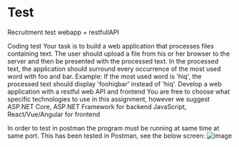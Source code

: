 # Test
Recruitment test webapp + restfullAPI

Coding test
Your task is to build a web application that processes files containing text.
The user should upload a file from his or her browser to the server and then be presented with the processed text.
In the processed text, the application should surround every occurrence of the most used word with foo and bar.
Example: If the most used word is 'hiq', the processed text should display 'foohiqbar' instead of 'hiq'.
Develop a web application with a restful web API and frontend
You are free to choose what specific technologies to use in this assignment, however we suggest
ASP.NET  Core, ASP.NET  Framework for backend
JavaScript, React/Vue/Angular for frontend

In order to test in postman the program must be running at same time at same port. This has been tested in Postman, see the below screen:
![image](https://user-images.githubusercontent.com/8665907/144431722-471fff7f-2ef2-4737-8731-b56696e726af.png)
